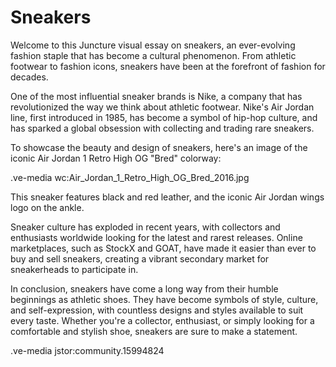 # Sneakers

Welcome to this Juncture visual essay on sneakers, an ever-evolving fashion staple that has become a cultural phenomenon. From athletic footwear to fashion icons, sneakers have been at the forefront of fashion for decades.

One of the most influential sneaker brands is Nike, a company that has revolutionized the way we think about athletic footwear. Nike's Air Jordan line, first introduced in 1985, has become a symbol of hip-hop culture, and has sparked a global obsession with collecting and trading rare sneakers.

To showcase the beauty and design of sneakers, here's an image of the iconic Air Jordan 1 Retro High OG "Bred" colorway:

.ve-media wc:Air_Jordan_1_Retro_High_OG_Bred_2016.jpg

This sneaker features black and red leather, and the iconic Air Jordan wings logo on the ankle.

Sneaker culture has exploded in recent years, with collectors and enthusiasts worldwide looking for the latest and rarest releases. Online marketplaces, such as StockX and GOAT, have made it easier than ever to buy and sell sneakers, creating a vibrant secondary market for sneakerheads to participate in.

In conclusion, sneakers have come a long way from their humble beginnings as athletic shoes. They have become symbols of style, culture, and self-expression, with countless designs and styles available to suit every taste. Whether you're a collector, enthusiast, or simply looking for a comfortable and stylish shoe, sneakers are sure to make a statement.

.ve-media jstor:community.15994824

